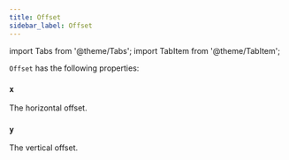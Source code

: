 ```yaml
---
title: Offset
sidebar_label: Offset
---
```


import Tabs from '@theme/Tabs';
import TabItem from '@theme/TabItem';

`Offset` has the following properties:

### `x`

The horizontal offset. 

### `y`

The vertical offset.
